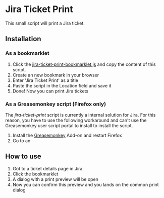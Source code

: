 # Jira Ticket Print

This small script will print a Jira ticket.

## Installation

### As a bookmarklet

1. Click the [jira-ticket-print-bookmarklet.js](/xws/jira-ticket-print/raw/master/jira-ticket-print-bookmarklet.js) and copy the content of this script.
2. Create an new bookmark in your browser
3. Enter 'Jira Ticket Print' as a title
4. Paste the script in the Location field and save it
5. Done! Now you can print Jira tickets

### As a Greasemonkey script (Firefox only)

The *jira-ticket-print* script is currently a internal solution for Jira.
For this reason, you have to use the following workaround and can't use the
Greasemonkey user script portal to install to install the script.

1. Install the [Greasemonkey](https://addons.mozilla.org/de/firefox/addon/greasemonkey/) Add-on and restart Firefox
2. Go to an

## How to use

1. Got to a ticket details page in Jira.
2. Click the bookmarklet
3. A dialog with a print preview will be open
4. Now you can confirm this preview and you lands on the common print dialog
